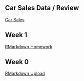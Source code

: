 ## Car Sales Data / Review
[Car Sales](CarSalesData.html)

## Week 1
[RMarkdown Homework](Week-1R.html)

## Week 0
[RMarkdown Upload](new-doc.html)
